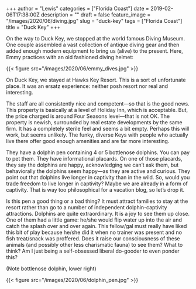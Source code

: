 +++
author = "Lewis"
categories = ["Florida Coast"]
date = 2019-02-06T17:38:00Z
description = ""
draft = false
feature_image = "/images/2020/06/diving.jpg"
slug = "duck-key"
tags = ["Florida Coast"]
title = "Duck Key"
+++


On the way to Duck Key, we stopped at the world famous Diving Museum. One couple assembled a vast collection of antique diving gear and then added enough modern equipment to bring us (alive) to the present. Here, Emmy practices with an old fashioned diving helmet:

{{< figure src="/images/2020/06/emmy_dives.jpg" >}}

On Duck Key, we stayed at Hawks Key Resort. This is a sort of unfortunate place. It was an ersatz experience: neither posh resort nor real and interesting.

The staff are all consistently nice and competent—so that is the good news. This property is basically at a level of Holiday Inn, which is acceptable.  But, the price charged is around Four Seasons level—that is not OK. The property is newish, surrounded by real estate developments by the same firm. It has a completely sterile feel and seems a bit empty. Perhaps this will work, but seems unlikely. The funky, diverse Keys with people who actually live there offer good enough amenities and are far more interesting.

They have a dolphin pen containing 4 or 5 bottlenose dolphins. You can pay to pet them. They have informational placards. On one of those placards, they say the dolphins are happy, acknowledging we can’t ask them, but behaviorally the dolphins seem happy—as they are active and curious.  They point out that dolphins live longer in captivity than in the wild. So, would you trade freedom to live longer in captivity?  Maybe we are already in a form of captivity.  That is way too philosophical for a vacation blog, so let’s drop it.

Is this pen a good thing or a bad thing?  It must attract families to stay at the resort rather than go to a number of independent dolphin-captivity attractions. Dolphins are quite extraordinary. It is a joy to see them up close.  One of them had a little game:  he/she would flip water up into the air and catch the splash over and over again. This fellow/gal must really have liked this bit of play because he/she did it when no trainer was present and no fish treat/snack was proffered. Does it raise our consciousness of these animals (and possibly other less charismatic fauna) to see them? What to think? Am I just being a self-obsessed liberal do-gooder to even ponder this?

(Note bottlenose dolphin, lower right)

{{< figure src="/images/2020/06/dolphin_pen.jpg" >}}

